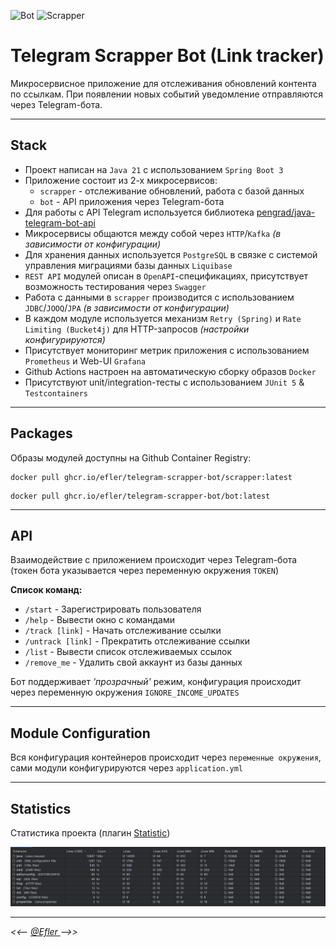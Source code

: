 ![Bot](https://github.com/Efler/telegram-scrapper-bot/actions/workflows/bot.yml/badge.svg)
![Scrapper](https://github.com/Efler/telegram-scrapper-bot/actions/workflows/scrapper.yml/badge.svg)

# Telegram Scrapper Bot (Link tracker)

Микросервисное приложение для отслеживания обновлений контента по ссылкам.
При появлении новых событий уведомление отправляются через Telegram-бота.

---

## Stack

* Проект написан на `Java 21` с использованием `Spring Boot 3`
* Приложение состоит из 2-х микросервисов: 
  - `scrapper` - отслеживание обновлений, работа с базой данных
  - `bot` - API приложения через Telegram-бота
* Для работы с API Telegram используется библиотека [pengrad/java-telegram-bot-api](https://github.com/pengrad/java-telegram-bot-api)
* Микросервисы общаются между собой через `HTTP`/`Kafka` _(в зависимости от конфигурации)_
* Для хранения данных используется `PostgreSQL` в связке с системой управления миграциями базы данных `Liquibase`
* `REST API` модулей описан в `OpenAPI`-спецификациях, присутствует возможность тестирования через `Swagger`
* Работа с данными в `scrapper` производится с использованием `JDBC`/`JOOQ`/`JPA` _(в зависимости от конфигурации)_
* В каждом модуле используется механизм `Retry (Spring)` и `Rate Limiting (Bucket4j)` для HTTP-запросов _(настройки конфигурируются)_
* Присутствует мониторинг метрик приложения с использованием `Prometheus` и Web-UI `Grafana`
* Github Actions настроен на автоматическую сборку образов `Docker`
* Присутствуют unit/integration-тесты с использованием `JUnit 5` & `Testcontainers`

---

## Packages

Образы модулей доступны на Github Container Registry:
```
docker pull ghcr.io/efler/telegram-scrapper-bot/scrapper:latest
```
```
docker pull ghcr.io/efler/telegram-scrapper-bot/bot:latest
```

---

## API

Взаимодействие с приложением происходит через Telegram-бота (токен бота указывается через переменную окружения `TOKEN`)

**Список команд:**
- `/start` - Зарегистрировать пользователя
- `/help` - Вывести окно с командами
- `/track [link]` - Начать отслеживание ссылки
- `/untrack [link]` - Прекратить отслеживание ссылки
- `/list` - Вывести список отслеживаемых ссылок
- `/remove_me` - Удалить свой аккаунт из базы данных

Бот поддерживает _'прозрачный'_ режим, конфигурация происходит через переменную окружения `IGNORE_INCOME_UPDATES`

---

## Module Configuration

Вся конфигурация контейнеров происходит через `переменные окружения`, сами модули конфигурируются через `application.yml`

---

## Statistics

Статистика проекта (плагин [Statistic](https://plugins.jetbrains.com/plugin/4509-statistic))

![stats](project-stats/statistics.png)

---


_<<--  [ @Efler ](https://github.com/Efler)  -->>_
